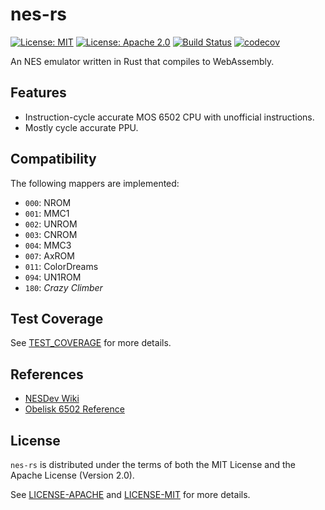 # nes-rs

[![License: MIT](https://img.shields.io/badge/License-MIT-yellow.svg)](https://opensource.org/licenses/MIT)
[![License: Apache 2.0](https://img.shields.io/badge/License-Apache%202.0-blue.svg)](https://opensource.org/licenses/Apache-2.0)
[![Build Status](https://travis-ci.org/jeffrey-xiao/nes-rs.svg?branch=master)](https://travis-ci.org/jeffrey-xiao/nes-rs)
[![codecov](https://codecov.io/gh/jeffrey-xiao/nes-rs/branch/master/graph/badge.svg)](https://codecov.io/gh/jeffrey-xiao/nes-rs)

An NES emulator written in Rust that compiles to WebAssembly.

## Features

 - Instruction-cycle accurate MOS 6502 CPU with unofficial instructions.
 - Mostly cycle accurate PPU.

## Compatibility

The following mappers are implemented:
 - `000`: NROM
 - `001`: MMC1
 - `002`: UNROM
 - `003`: CNROM
 - `004`: MMC3
 - `007`: AxROM
 - `011`: ColorDreams
 - `094`: UN1ROM
 - `180`: _Crazy Climber_

## Test Coverage

See [TEST_COVERAGE](TEST_COVERAGE.md) for more details.

## References

 - [NESDev Wiki](https://wiki.nesdev.com)
 - [Obelisk 6502 Reference](http://www.obelisk.me.uk/6502/reference.html)

## License

`nes-rs` is distributed under the terms of both the MIT License and the Apache License (Version
2.0).

See [LICENSE-APACHE](LICENSE-APACHE) and [LICENSE-MIT](LICENSE-MIT) for more details.
